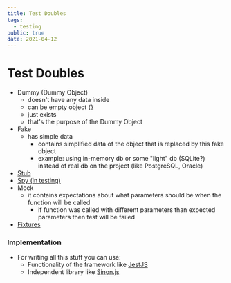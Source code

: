 ```yaml
---
title: Test Doubles
tags:
  - testing
public: true
date: 2021-04-12
---
```


# Test Doubles

* Dummy (Dummy Object)
  * doesn't have any data inside
  * can be empty object {}
  * just exists
  * that's the purpose of the Dummy Object
* Fake
  * has simple data
    * contains simplified data of the object that is replaced by this fake object
    * example: using in-memory db or some "light" db (SQLite?) instead of real db on the project (like PostgreSQL, Oracle)
* [Stub](Stub.md)
* [Spy (in testing)](Spy%20%28in%20testing%29.md)
* Mock
  * it contains expectations about what parameters should be when the function will be called
    * if function was called with different parameters than expected parameters then test will be failed
* [Fixtures](Fixtures.md)

### Implementation

* For writing all this stuff you can use:
  * Functionality of the framework like [JestJS](JestJS.md)
  * Independent library like [Sinon.js](Sinon.js.md)
